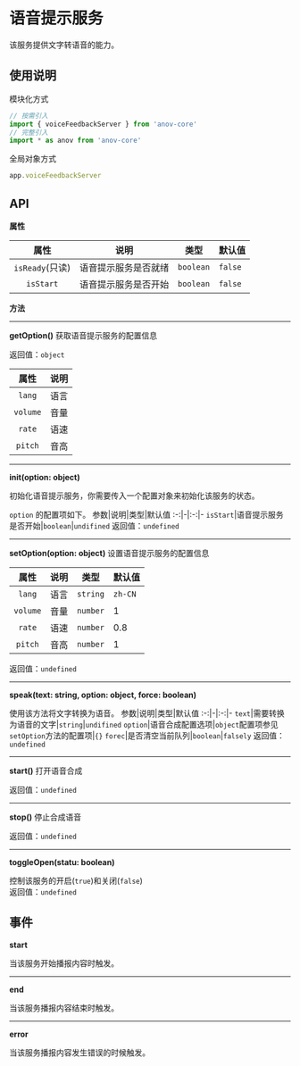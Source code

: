 # 语音提示服务

该服务提供文字转语音的能力。

## 使用说明
模块化方式
```javascript
// 按需引入
import { voiceFeedbackServer } from 'anov-core'
// 完整引入
import * as anov from 'anov-core'
```
全局对象方式
```javascript
app.voiceFeedbackServer
```


## API

**属性**

属性|说明|类型|默认值
:-:|-|:-:|-
`isReady`(只读)|语音提示服务是否就绪|`boolean`|`false`
`isStart`|语音提示服务是否开始|`boolean`|`false`

**方法**


***
**getOption()**
获取语音提示服务的配置信息

返回值：`object`

属性|说明
:-:|-
`lang`|语言
`volume`|音量
`rate`|语速
`pitch`|音高

***
**init(option: object)**

初始化语音提示服务，你需要传入一个配置对象来初始化该服务的状态。

`option` 的配置项如下。
参数|说明|类型|默认值
:-:|-|:-:|-
`isStart`|语音提示服务是否开始|`boolean`|`undifined`
返回值：`undefined`

***
**setOption(option: object)**
设置语音提示服务的配置信息

属性|说明|类型|默认值
:-:|-|:-:|-
`lang`|语言|`string`|`zh-CN`
`volume`|音量|`number`|1
`rate`|语速|`number`|0.8
`pitch`|音高|`number`|1
返回值：`undefined`

***
**speak(text: string, option: object, force: boolean)**

使用该方法将文字转换为语音。
参数|说明|类型|默认值
:-:|-|:-:|-
`text`|需要转换为语音的文字|`string`|`undifined`
`option`|语音合成配置选项|`object`配置项参见`setOption`方法的配置项|`{}`
`forec`|是否清空当前队列|`boolean`|`falsely`
返回值：`undefined`

***
**start()**
打开语音合成

返回值：`undefined`

***
**stop()**
停止合成语音

返回值：`undefined`

***
**toggleOpen(statu: boolean)**

控制该服务的开启(`true`)和关闭(`false`)   
返回值：`undefined`

## 事件

**start**

当该服务开始播报内容时触发。

***
**end**

当该服务播报内容结束时触发。

***
**error**

当该服务播报内容发生错误的时候触发。